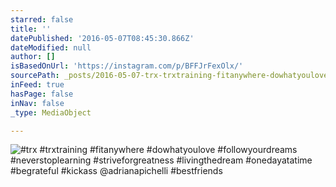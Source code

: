 ```yaml
---
starred: false
title: ''
datePublished: '2016-05-07T08:45:30.866Z'
dateModified: null
author: []
isBasedOnUrl: 'https://instagram.com/p/BFFJrFexOlx/'
sourcePath: _posts/2016-05-07-trx-trxtraining-fitanywhere-dowhatyoulove-followyourdre.md
inFeed: true
hasPage: false
inNav: false
_type: MediaObject

---
```

![#trx #trxtraining #fitanywhere #dowhatyoulove #followyourdreams #neverstoplearning #striveforgreatness #livingthedream #onedayatatime #begrateful #kickass @adrianapichelli #bestfriends](https://scontent.cdninstagram.com/t51.2885-15/s640x640/sh0.08/e35/13092415_460366097493462_1241377733_n.jpg?ig_cache_key=MTI0NDQ0MzQxNTI3ODg0MDE3Nw%3D%3D.2)